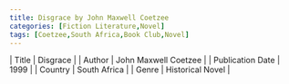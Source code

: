 ```yaml
---
title: Disgrace by John Maxwell Coetzee
categories: [Fiction Literature,Novel]
tags: [Coetzee,South Africa,Book Club,Novel]
---     
```

| Title | Disgrace  |
| Author |  John Maxwell Coetzee  |
| Publication Date | 1999   |
| Country | South Africa |
| Genre | Historical Novel  |
        